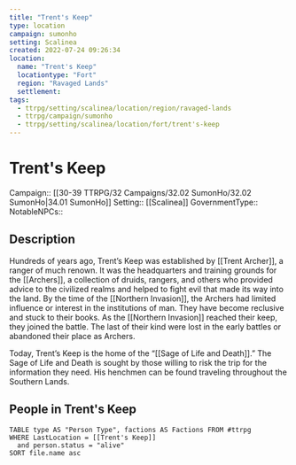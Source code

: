 ```yaml
---
title: "Trent's Keep"
type: location
campaign: sumonho
setting: Scalinea
created: 2022-07-24 09:26:34
location:
  name: "Trent's Keep"
  locationtype: "Fort"
  region: "Ravaged Lands"
  settlement: 
tags:
  - ttrpg/setting/scalinea/location/region/ravaged-lands
  - ttrpg/campaign/sumonho
  - ttrpg/setting/scalinea/location/fort/trent's-keep
---
```

# Trent's Keep

Campaign:: [[30-39 TTRPG/32 Campaigns/32.02 SumonHo/32.02 SumonHo|34.01 SumonHo]]
Setting:: [[Scalinea]]
GovernmentType::
NotableNPCs::

## Description

Hundreds of years ago, Trent’s Keep was established by [[Trent Archer]], a ranger of much renown. It was the headquarters and training grounds for the [[Archers]], a collection of druids, rangers, and others who provided advice to the civilized realms and helped to fight evil that made its way into the land. By the time of the [[Northern Invasion]], the Archers had limited influence or interest in the institutions of man. They have become reclusive and stuck to their books. As the [[Northern Invasion]] reached their keep, they joined the battle. The last of their kind were lost in the early battles or abandoned their place as Archers.

Today, Trent’s Keep is the home of the “[[Sage of Life and Death]].” The Sage of Life and Death is sought by those willing to risk the trip for the information they need. His henchmen can be found traveling throughout the Southern Lands.

## People in Trent's Keep

```dataview
TABLE type AS "Person Type", factions AS Factions FROM #ttrpg 
WHERE LastLocation = [[Trent's Keep]]
  and person.status = "alive"
SORT file.name asc
```



